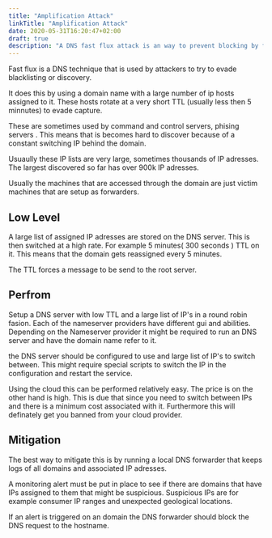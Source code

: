 ```yaml
---
title: "Amplification Attack"
linkTitle: "Amplification Attack"
date: 2020-05-31T16:20:47+02:00
draft: true
description: "A DNS fast flux attack is an way to prevent blocking by firewalls. This is usually used by black hats." 
---
```

Fast flux is a DNS technique that is used by attackers to try to evade blacklisting or discovery.

It does this by using a domain name with a large number of ip hosts assigned to it. These hosts rotate at a very short TTL (usually less then 5 minnutes) to evade capture. 

These are sometimes used by command and control servers, phising servers . This means that is becomes hard to discover because of a constant switching IP behind the domain.

Usuaully these IP lists are very large, sometimes thousands of IP adresses. The largest discovered so far has over 900k IP adresses.

Usually the machines that are accessed through the domain are just victim machines that are setup as forwarders. 

## Low Level

A large list of assigned IP adresses are stored on the DNS server. This is then switched at a high rate. For example 5 minutes( 300 seconds ) TTL on it. This means that the domain gets reassigned every 5 minutes. 

The TTL forces a message to be send to the root server.

## Perfrom
Setup a DNS server with low TTL and a large list of IP's in a round robin fasion. Each of the nameserver providers have different gui and abilities. Depending on the Nameserver provider it might be required to run an DNS server and have the domain name refer to it. 

the DNS server should be configured to use and large list of IP's to switch between. This might require special scripts to switch the IP in the configuration and restart the service.

Using the cloud this can be performed relatively easy. The price is on the other hand is high. This is due that since you need to switch between IPs and there is a minimum cost associated with it.  Furthermore this will definately get you banned from your cloud provider.

## Mitigation

The best way to mitigate this is by running a local DNS forwarder that keeps logs of all domains and associated IP adresses. 

A monitoring alert must be put in place to see if there are domains that have IPs assigned to them that might be suspicious. Suspicious IPs are for example consumer IP ranges and unexpected geological locations.

If an alert is triggered on an domain the DNS forwarder should block the DNS request to the hostname.
